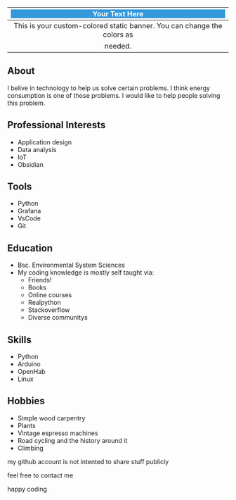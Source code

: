 |<div style="background-color: #3498db; color: #ffffff;">Your Text Here</div>|
|:-------------------------------------------------------------------------:|
| This is your custom-colored static banner. You can change the colors as   |
| needed.                                                                   |



## About
I belive in technology to help us solve certain problems. 
I think energy consumption is one of those problems.
I would like to help people solving this problem.

## Professional Interests
- Application design
- Data analysis
- IoT
- Obsidian

## Tools
- Python
- Grafana
- VsCode
- Git

## Education
- Bsc. Environmental System Sciences
- My coding knowledge is mostly self taught via: 
    - Friends!
    - Books 
    - Online courses
    - Realpython
    - Stackoverflow
    - Diverse communitys

## Skills
- Python
- Arduino
- OpenHab
- Linux

## Hobbies
- Simple wood carpentry
- Plants
- Vintage espresso machines
- Road cycling and the history around it
- Climbing











my github account is not intented to share stuff publicly

feel free to contact me 

happy coding

<!--
**tmpck/tmpck** is a ✨ _special_ ✨ repository because its `README.md` (this file) appears on your GitHub profile.

Here are some ideas to get you started:

- 🔭 I’m currently working on ...
- 🌱 I’m currently learning ...
- 👯 I’m looking to collaborate on ...
- 🤔 I’m looking for help with ...
- 💬 Ask me about ...
- 📫 How to reach me: ...
- 😄 Pronouns: ...
- ⚡ Fun fact: ...
-->
